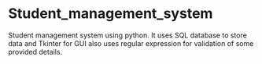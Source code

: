 # Student_management_system
Student management system using python. It uses SQL database to store data and Tkinter for GUI also uses regular expression for validation of some provided details.  
